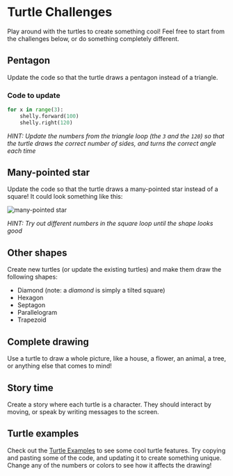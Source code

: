 # Turtle Challenges
Play around with the turtles to create something cool! Feel free to start from the challenges below, or do something completely different.

## Pentagon
Update the code so that the turtle draws a pentagon instead of a triangle.

### Code to update
```python
for x in range(3):
    shelly.forward(100)
    shelly.right(120)
```

_HINT: Update the numbers from the triangle loop (the `3` and the `120`) so that the turtle draws the correct number of sides, and turns the correct angle each time_

## Many-pointed star
Update the code so that the turtle draws a many-pointed star instead of a square! It could look something like this:

![many-pointed star](https://i.imgur.com/uJR2FZO.png)

_HINT: Try out different numbers in the square loop until the shape looks good_

## Other shapes
Create new turtles (or update the existing turtles) and make them draw the following shapes:
- Diamond (note: a _diamond_ is simply a tilted square)
- Hexagon
- Septagon
- Parallelogram
- Trapezoid

## Complete drawing
Use a turtle to draw a whole picture, like a house, a flower, an animal, a tree, or anything else that comes to mind!

## Story time
Create a story where each turtle is a character. They should interact by moving, or speak by writing messages to the screen.

## Turtle examples
Check out the [Turtle Examples](TurtleExamples.md) to see some cool turtle features. Try copying and pasting some of the code, and updating it to create something unique. Change any of the numbers or colors to see how it affects the drawing!